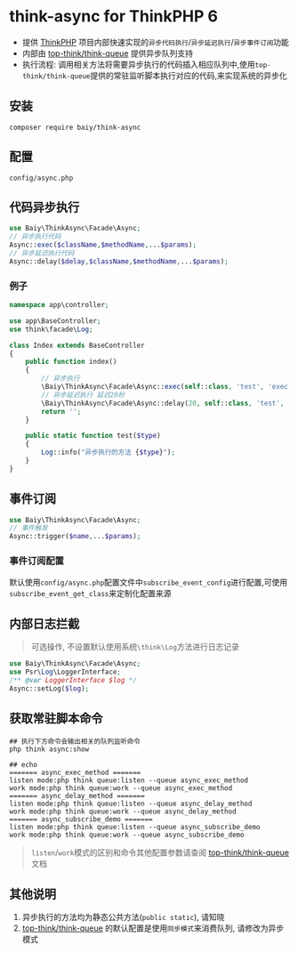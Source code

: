# think-async for ThinkPHP 6

* 提供 [ThinkPHP](https://github.com/top-think/think) 项目内部快速实现的`异步代码执行`/`异步延迟执行`/`异步事件订阅`功能
* 内部由 [top-think/think-queue](https://github.com/top-think/think-queue) 提供异步队列支持
* 执行流程: 调用相关方法将需要异步执行的代码插入相应队列中,使用`top-think/think-queue`提供的常驻监听脚本执行对应的代码,来实现系统的异步化

## 安装

```
composer require baiy/think-async
```

## 配置

```
config/async.php
```

## 代码异步执行

```php
use Baiy\ThinkAsync\Facade\Async;
// 异步执行代码
Async::exec($className,$methodName,...$params);
// 异步延迟执行代码
Async::delay($delay,$className,$methodName,...$params);
```
### 例子
```php
namespace app\controller;

use app\BaseController;
use think\facade\Log;

class Index extends BaseController
{
    public function index()
    {
        // 异步执行
        \Baiy\ThinkAsync\Facade\Async::exec(self::class, 'test', 'exec');
        // 异步延迟执行 延迟20秒
        \Baiy\ThinkAsync\Facade\Async::delay(20, self::class, 'test', 'delay');
        return '';
    }

    public static function test($type)
    {
        Log::info("异步执行的方法 {$type}");
    }
}

```

## 事件订阅

```php
use Baiy\ThinkAsync\Facade\Async;
// 事件触发
Async::trigger($name,...$params);
```

### 事件订阅配置

默认使用`config/async.php`配置文件中`subscribe_event_config`进行配置,可使用`subscribe_event_get_class`来定制化配置来源

## 内部日志拦截
> 可选操作, 不设置默认使用系统`\think\Log`方法进行日志记录

```php
use Baiy\ThinkAsync\Facade\Async;
use Psr\Log\LoggerInterface;
/** @var LoggerInterface $log */
Async::setLog($log);
```

## 获取常驻脚本命令
```
## 执行下方命令会输出相关的队列监听命令
php think async:show

## echo
======= async_exec_method =======
listen mode:php think queue:listen --queue async_exec_method
work mode:php think queue:work --queue async_exec_method
======= async_delay_method =======
listen mode:php think queue:listen --queue async_delay_method
work mode:php think queue:work --queue async_delay_method
======= async_subscribe_demo =======
listen mode:php think queue:listen --queue async_subscribe_demo
work mode:php think queue:work --queue async_subscribe_demo
```
> `listen`/`work`模式的区别和命令其他配置参数请查阅 [top-think/think-queue](https://github.com/top-think/think-queue) 文档

## 其他说明
1. 异步执行的方法均为静态公共方法(`public static`), 请知晓
2. [top-think/think-queue](https://github.com/top-think/think-queue) 的默认配置是使用`同步模式`来消费队列, 请修改为异步模式